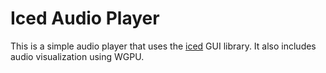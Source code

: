 # Iced Audio Player

This is a simple audio player that uses the [iced](https://github.com/iced-rs/iced) GUI library.
It also includes audio visualization using WGPU.